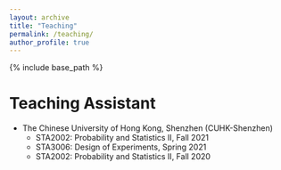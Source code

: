 ```yaml
---
layout: archive
title: "Teaching"
permalink: /teaching/
author_profile: true
---
```


{% include base_path %}

Teaching Assistant
======
* The Chinese University of Hong Kong, Shenzhen (CUHK-Shenzhen)
  * STA2002: Probability and Statistics II, Fall 2021
  * STA3006: Design of Experiments, Spring 2021
  * STA2002: Probability and Statistics II, Fall 2020
